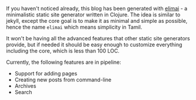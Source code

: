 <!-- {:title "New blog - elimai in action" :date "2013-10-05" :tags "elimai"} -->

If you haven't noticed already, this blog has been generated with [elimai][elimai] - a minimalistic static site generator written in Clojure. The idea is similar to jekyll, except the core goal is to make it as minimal and simple as possible, hence the name `elimai` which means simplicity in Tamil.

It won't be having all the advanced features that other static site generators provide, but if needed it should be easy enough to customize everything including the core, which is less than 100 LOC.

Currently, the following features are in pipeline:

* Support for adding pages
* Creating new posts from command-line 
* Archives
* Search

[elimai]: http://github.com/dlokesh/elimai

